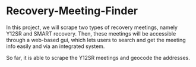 # Recovery-Meeting-Finder
In this project, we will scrape two types of recovery meetings, namely Y12SR and SMART recovery.
Then, these meetings will be accessible through a web-based gui, which lets users to search and get the meeting info easily and via an integrated system.

So far, it is able to scrape the Y12SR meetings and geocode the addresses.